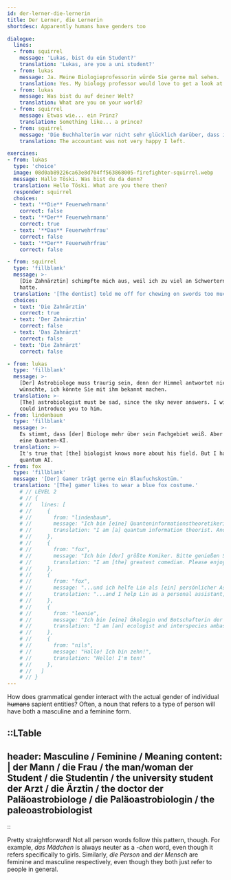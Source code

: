 ```yaml
---
id: der-lerner-die-lernerin
title: Der Lerner, die Lernerin
shortdesc: Apparently humans have genders too

dialogue:
  lines:
  - from: squirrel
    message: 'Lukas, bist du ein Student?'
    translation: 'Lukas, are you a uni student?'
  - from: lukas
    message: Ja. Meine Biologieprofessorin würde Sie gerne mal sehen.
    translation: Yes. My biology professor would love to get a look at you.
  - from: lukas
    message: Was bist du auf deiner Welt?
    translation: What are you on your world?
  - from: squirrel
    message: Etwas wie... ein Prinz?
    translation: Something like... a prince?
  - from: squirrel
    message: 'Die Buchhalterin war nicht sehr glücklich darüber, dass ich gegangen bin.'
    translation: The accountant was not very happy I left.

exercises:
- from: lukas
  type: 'choice'
  image: 08d0ab89226ca63e8d704ff563868005-firefighter-squirrel.webp
  message: Hallo Töski. Was bist du da denn?
  translation: Hello Töski. What are you there then?
  responder: squirrel
  choices:
  - text: '**Die** Feuerwehrmann'
    correct: false
  - text: '**Der** Feuerwehrmann'
    correct: true
  - text: '**Das** Feuerwehrfrau'
    correct: false
  - text: '**Der** Feuerwehrfrau'
    correct: false

- from: squirrel
  type: 'fillblank'
  message: >-
    [Die Zahnärztin] schimpfte mich aus, weil ich zu viel an Schwertern genagt
    hatte.
  translation: '[The dentist] told me off for chewing on swords too much.'
  choices:
  - text: 'Die Zahnärztin'
    correct: true
  - text: 'Der Zahnärztin'
    correct: false
  - text: 'Das Zahnärzt'
    correct: false
  - text: 'Die Zahnärzt'
    correct: false

- from: lukas
  type: 'fillblank'
  message: >-
    [Der] Astrobiologe muss traurig sein, denn der Himmel antwortet nie. Ich
    wünschte, ich könnte Sie mit ihm bekannt machen.
  translation: >-
    [The] astrobiologist must be sad, since the sky never answers. I wish I
    could introduce you to him.
- from: lindenbaum
  type: 'fillblank'
  message: >-
    Es stimmt, dass [der] Biologe mehr über sein Fachgebiet weiß. Aber ich habe
    eine Quanten-KI.
  translation: >-
    It's true that [the] biologist knows more about his field. But I have a
    quantum AI.
- from: fox
  type: 'fillblank'
  message: '[Der] Gamer trägt gerne ein Blaufuchskostüm.'
  translation: '[The] gamer likes to wear a blue fox costume.'
    # // LEVEL 2
    # // {
    # //   lines: [
    # //     {
    # //       from: "lindenbaum",
    # //       message: "Ich bin [eine] Quanteninformationstheoretikerin. Und jetzt viele andere Dinge, mit Hilfe der KI.",
    # //       translation: "I am [a] quantum information theorist. And now many other things, with the help of AI."
    # //     },
    # //     {
    # //       from: "fox",
    # //       message: "Ich bin [der] größte Komiker. Bitte genießen Sie meine handgefertigten Memes.",
    # //       translation: "I am [the] greatest comedian. Please enjoy my handcrafted memes."
    # //     },
    # //     {
    # //       from: "fox",
    # //       message: "...und ich helfe Lin als [ein] persönlicher Assistent, nehme ich an.",
    # //       translation: "...and I help Lin as a personal assistant, I suppose."
    # //     },
    # //     {
    # //       from: "leonie",
    # //       message: "Ich bin [eine] Ökologin und Botschafterin der Artenvielfalt. Seltsame Kreaturen sind so wunderbar!",
    # //       translation: "I am [an] ecologist and interspecies ambassador. Strange creatures are so wonderful!"
    # //     },
    # //     {
    # //       from: "nils",
    # //       message: "Hallo! Ich bin zehn!",
    # //       translation: "Hello! I'm ten!"
    # //     },
    # //   ]
    # // }
---
```


How does grammatical gender interact with the actual gender of individual ~~humans~~ sapient entities? Often, a noun that refers to a type of person will have both a masculine and a feminine form.

::LTable
---
header: Masculine / Feminine / Meaning
content: |
  der Mann / die Frau / the man/woman
  der Student / die Studentin / the university student
  der Arzt / die Ärztin / the doctor
  der Paläoastrobiologe / die Paläoastrobiologin / the paleoastrobiologist
---
::

Pretty straightforward! Not all person words follow this pattern, though. For example, _das Mädchen_ is always neuter as a _-chen_ word, even though it refers specifically to girls. Similarly, _die Person_ and _der Mensch_ are feminine and masculine respectively, even though they both just refer to people in general.